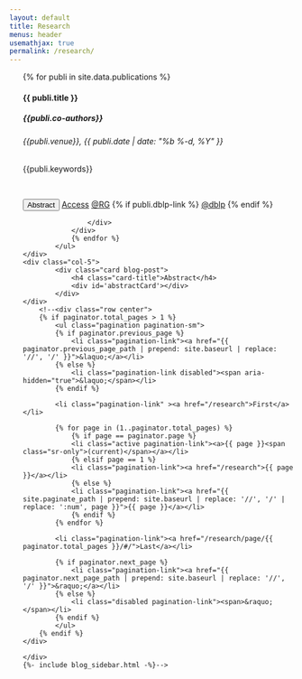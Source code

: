 ```yaml
---
layout: default
title: Research
menus: header
usemathjax: true
permalink: /research/
---
```

<!--<script src="load-mathjax.js" async></script>-->
<script>
    function changeAbstract(text) {
    document.getElementById('abstractCard').setAttribute('style', 'white-space: pre-line;');
    document.getElementById('abstractCard').textContent = text;
    }
</script>

<div class="container-fluid">
<div class="row" id="blog-posts-container">
    <div class="col-6">
            <ul>
                {% for publi in site.data.publications %}
                <div class="card blog-post" id="{{publi.id}}">
                    <!--<img class="card-img-top" src="{{site.url}}{{site.baseurl}}{{ publi.thumbnail }}">-->
                    <div class="card-body center">
                        <!-- <img src="{{site.url}}{{site.baseurl}}/assets/img/{{ site.author_logo }}" class="author-profile-img"> -->
                        <h4 class="card-title">{{ publi.title }}</h4>
                        <h5> {{publi.co-authors}} </h5>
                        <h6 class="card-subtitle mb-2 text-muted">{{publi.venue}}, {{ publi.date | date: "%b %-d, %Y" }}</h6>  
                        <p> {{publi.keywords}} </p>
                        <br>
                        <p class="profile-links">
                            <button class="btn btn-dark btn-lg" onclick="changeAbstract('{{publi.summary}}')">Abstract</button>
                             <a href="{{ publi.doi | prepend: site.baseurl }}" rel="noopener noreferrer" target=_blank data-disqus-identifier="{{ publi.url }}" class="btn btn-dark btn-lg">Access</a>
                            <a href="{{ publi.rg-link | prepend: site.baseurl }}" rel="noopener noreferrer" target=_blank data-disqus-identifier="{{ publi.url }}" class="btn btn-dark btn-lg">@RG</a>
                            {% if publi.dblp-link %}
                            <a href="{{ publi.dblp-link | prepend: site.baseurl }}" rel="noopener noreferrer" target=_blank data-disqus-identifier="{{ publi.url }}" class="btn btn-dark btn-lg">@dblp</a>
                            {% endif %}
                        </p>
                        
                    </div>
                </div>
                {% endfor %}
            </ul>
    </div>
    <div class="col-5">
            <div class="card blog-post">
                <h4 class="card-title">Abstract</h4>
                <div id='abstractCard'></div>
            </div>
    </div>
        <!--<div class="row center">
        {% if paginator.total_pages > 1 %}
            <ul class="pagination pagination-sm">
            {% if paginator.previous_page %}
                <li class="pagination-link"><a href="{{ paginator.previous_page_path | prepend: site.baseurl | replace: '//', '/' }}">&laquo;</a></li>
            {% else %}
                <li class="pagination-link disabled"><span aria-hidden="true">&laquo;</span></li>
            {% endif %}

            <li class="pagination-link" ><a href="/research">First</a></li>

            {% for page in (1..paginator.total_pages) %}
                {% if page == paginator.page %}
                <li class="active pagination-link"><a>{{ page }}<span class="sr-only">(current)</span></a></li>
                {% elsif page == 1 %}
                <li class="pagination-link"><a href="/research">{{ page }}</a></li>
                {% else %}
                <li class="pagination-link"><a href="{{ site.paginate_path | prepend: site.baseurl | replace: '//', '/' | replace: ':num', page }}">{{ page }}</a></li>
                {% endif %}
            {% endfor %}

            <li class="pagination-link"><a href="/research/page/{{ paginator.total_pages }}/#/">Last</a></li>

            {% if paginator.next_page %}
                <li class="pagination-link"><a href="{{ paginator.next_page_path | prepend: site.baseurl | replace: '//', '/' }}">&raquo;</a></li>
            {% else %}
                <li class="disabled pagination-link"><span>&raquo;</span></li>
            {% endif %}
            </ul>
        {% endif %}
    </div>

    </div>
    {%- include blog_sidebar.html -%}-->
</div>
</div>



